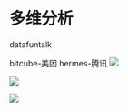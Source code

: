 # 多维分析
datafuntalk

bitcube-美团
hermes-腾讯
![](../../../../Draft/media/16229755264574.jpg)


![](../../../../Draft/media/16229755372692.jpg)

![](../../../../Draft/media/16229757816544.jpg)

